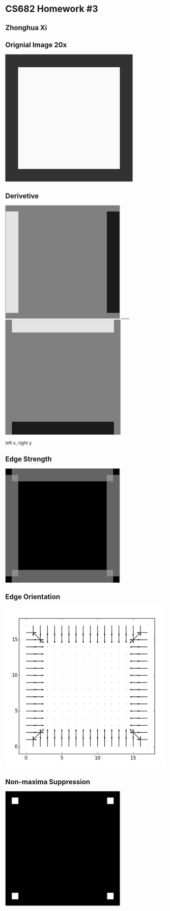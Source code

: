 CS682 Homework #3
=================

Zhonghua Xi
-----------

Orignial Image 20x
------------------
![Image](/hw3/results/org.png?raw=true)

Derivetive
---------------
![Image](/hw3/results/dx.png?raw=true) ____ ![Image](/hw3/results/dy.png?raw=true)

left x, right y

Edge Strength
---------------
![Image](/hw3/results/edge.png?raw=true)


Edge Orientation
---------------
![Image](/hw3/results/orientation.png?raw=true)

Non-maxima Suppression
----------------
![Image](/hw3/results/nms.png?raw=true)
